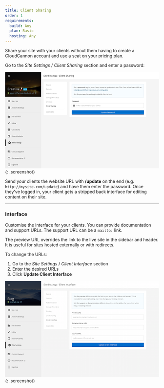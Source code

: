 ```yaml
---
title: Client Sharing
order: 1
requirements:
  build: Any
  plan: Basic
  hosting: Any
---
```


Share your site with your clients without them having to create a CloudCannon account and use a seat on your pricing plan.

Go to the *Site Settings* / *Client Sharing* section and enter a password:

![Password sharing](/img/sharing/5.png){: .screenshot}

Send your clients the website URL with **/update** on the end (e.g. `http://mysite.com/update`) and have them enter the password. Once they've logged in, your client gets a stripped back interface for editing content on their site.

---

### Interface

Customise the interface for your clients. You can provide documentation and support URLs. The support URL can be a `mailto:` link.

The preview URL overrides the link to the live site in the sidebar and header. It is useful for sites hosted externally or with redirects.

To change the URLs:

1. Go to the *Site Settings* / *Client Interface* section
2. Enter the desired URLs
3. Click **Update Client Interface**

![Client Interface](/img/sharing/client-interface.png){: .screenshot}
